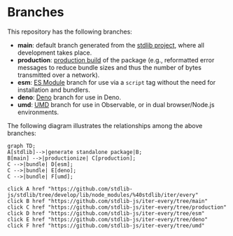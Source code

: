 <!--

@license Apache-2.0

Copyright (c) 2022 The Stdlib Authors.

Licensed under the Apache License, Version 2.0 (the "License");
you may not use this file except in compliance with the License.
You may obtain a copy of the License at

    http://www.apache.org/licenses/LICENSE-2.0

Unless required by applicable law or agreed to in writing, software
distributed under the License is distributed on an "AS IS" BASIS,
WITHOUT WARRANTIES OR CONDITIONS OF ANY KIND, either express or implied.
See the License for the specific language governing permissions and
limitations under the License.

-->

# Branches

This repository has the following branches:

-   **main**: default branch generated from the [stdlib project][stdlib-url], where all development takes place.
-   **production**: [production build][production-url] of the package (e.g., reformatted error messages to reduce bundle sizes and thus the number of bytes transmitted over a network).
-   **esm**: [ES Module][esm-url] branch for use via a `script` tag without the need for installation and bundlers.
-   **deno**: [Deno][deno-url] branch for use in Deno.
-   **umd**: [UMD][umd-url] branch for use in Observable, or in dual browser/Node.js environments.

The following diagram illustrates the relationships among the above branches:

```mermaid
graph TD;
A[stdlib]-->|generate standalone package|B;
B[main] -->|productionize| C[production];
C -->|bundle| D[esm];
C -->|bundle| E[deno];
C -->|bundle| F[umd];

click A href "https://github.com/stdlib-js/stdlib/tree/develop/lib/node_modules/%40stdlib/iter/every"
click B href "https://github.com/stdlib-js/iter-every/tree/main"
click C href "https://github.com/stdlib-js/iter-every/tree/production"
click D href "https://github.com/stdlib-js/iter-every/tree/esm"
click E href "https://github.com/stdlib-js/iter-every/tree/deno"
click F href "https://github.com/stdlib-js/iter-every/tree/umd"
```

[stdlib-url]: https://github.com/stdlib-js/stdlib/tree/develop/lib/node_modules/%40stdlib/iter/every
[production-url]: https://github.com/stdlib-js/iter-every/tree/production
[deno-url]: https://github.com/stdlib-js/iter-every/tree/deno
[umd-url]: https://github.com/stdlib-js/iter-every/tree/umd
[esm-url]: https://github.com/stdlib-js/iter-every/tree/esm